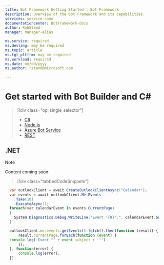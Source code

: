 ```yaml
---
title: Bot Framework Getting Started | Bot Framework
description: Overview of the Bot Framework and its capabilities.
services: service-name
documentationcenter: BotFramework-Docs
author: RobStand
manager: manager-alias

ms.service: required
ms.devlang: may be required
ms.topic: article
ms.tgt_pltfrm: may be required
ms.workload: required
ms.date: mm/dd/yyyy
ms.author: rstand@microsoft.com

---
```

# Get started with Bot Builder and C&#35;
> [!div class="op_single_selector"]
> * [C#](bot-framework-dotnet-getstarted.md)
> * [Node.js](bot-framework-nodejs-getstarted.md)
> * [Azure Bot Service](bot-framework-azure-getstarted.md)
> * [REST](bot-framework-rest-getstarted.md)
>

## .NET
> [!NOTE]
> Content coming soon

> [!div class="tabbedCodeSnippets"]
```cs
  var outlookClient = await CreateOutlookClientAsync("Calendar");
  var events = await outlookClient.Me.Events
    .Take(10)
    .ExecuteAsync();
  foreach(var calendarEvent in events.CurrentPage)
  {
    System.Diagnostics.Debug.WriteLine("Event '{0}'.", calendarEvent.Subject);
  }
```
```javascript
  outlookClient.me.events.getEvents().fetch().then(function (result) {
      result.currentPage.forEach(function (event) {
  console.log('Event "' + event.subject + '"')
      });
  }, function(error) {
      console.log(error);
  });
```
